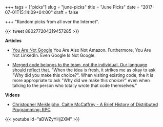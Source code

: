 +++
tags = ["picks"]
slug = "june-picks"
title = "June Picks"
date = "2017-07-01T15:14:09+04:00"
draft = false

+++
"Random picks from all over the Internet".

<!--more-->

{{< tweet 880277204319457285 >}}

**Articles**

* [You Are Not Google](https://blog.bradfieldcs.com/you-are-not-google-84912cf44afb)
  You Are Also Not Amazon. Furthermore, You Are Not LinkedIn. Even Google Is Not Google.

* [Merged code belongs to the team, not the individual. Our language should reflect that.](https://dev.to/ben/merged-code-belongs-to-the-team-not-the-individual-our-language-should-reflect-that)
  "When the idea is fresh, it strikes me as okay to ask "Why did you make this
  choice?". When visiting existing code, the it is more appropriate to ask "Why
  did we make this choice?" even when talking to the person who totally wrote
  that code themselves."

**Videos**

* [Christopher Meiklejohn, Caitie McCaffrey - A Brief History of Distributed Programming: RPC](https://www.youtube.com/watch?v=aDWZyYHj2XM)

{{< youtube id="aDWZyYHj2XM" >}}
